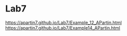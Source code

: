 # Lab7
https://apartin7.github.io/Lab7/Example_12_APartin.html
https://apartin7.github.io/Lab7/Example14_APartin.html
